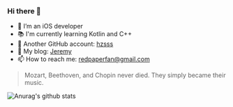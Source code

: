 ### Hi there 👋

- 🔭 I’m an iOS developer
- 📚 I'm currently learning Kotlin and  C++
- 🌱 Another GitHub account: [hzsss](https://github.com/hzsss)
- 👯 My blog: [Jeremy](https://www.notion.so/jeremyhuang/Jeremy-6bd9b368d6dc48a9ab0a00b75f63bcec)
- 📫 How to reach me: redpaperfan@gmail.com


> Mozart, Beethoven, and Chopin never died. They simply became their music.

![Anurag's github stats](https://github-readme-stats.vercel.app/api?username=JeremyHuang37&show_icons=true)
